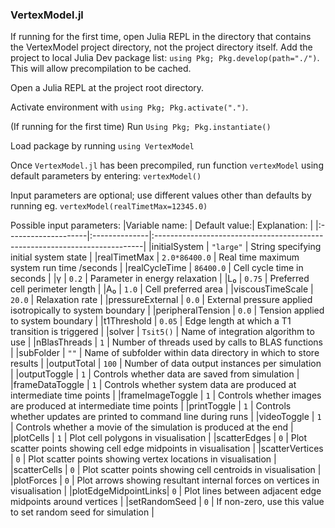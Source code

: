 ### VertexModel.jl

If running for the first time, open Julia REPL in the directory that contains the VertexModel project directory, not the project directory itself. 
Add the project to local Julia Dev package list: `using Pkg; Pkg.develop(path="./")`. This will allow precompilation to be cached. 

Open a Julia REPL at the project root directory. 

Activate environment with `using Pkg; Pkg.activate(".")`. 

(If running for the first time) Run `Using Pkg; Pkg.instantiate()`

Load package by running `using VertexModel`

Once `VertexModel.jl` has been precompiled, run function `vertexModel` using default parameters by entering:
`vertexModel()`

Input parameters are optional; use different values other than defaults by running eg. `vertexModel(realTimetMax=12345.0)`

Possible input parameters:
|Variable name:       | Default value:| Explanation:                                                               |
|:--------------------|:--------------|:---------------------------------------------------------------------------|
|initialSystem        | `"large"`     | String specifying initial system state                                     |
|realTimetMax         | `2.0*86400.0` | Real time maximum system run time /seconds                                 |
|realCycleTime        | `86400.0`     | Cell cycle time in seconds                                                 |
|γ                    | `0.2`         | Parameter in energy relaxation                                             |
|L₀                   | `0.75`        | Preferred cell perimeter length                                            |
|A₀                   | `1.0`         | Cell preferred area                                                        |
|viscousTimeScale     | `20.0`        | Relaxation rate                                                            |
|pressureExternal     | `0.0`         | External pressure applied isotropically to system boundary                 |
|peripheralTension    | `0.0`         | Tension applied to system boundary                                         |
|t1Threshold          | `0.05`        | Edge length at which a T1 transition is triggered                          |
|solver               | `Tsit5()`     | Name of integration algorithm to use                                       |
|nBlasThreads         | `1`           | Number of threads used by calls to BLAS functions                          |
|subFolder            | `""`          | Name of subfolder within data directory in which to store results          |
|outputTotal          | `100`         | Number of data output instances per simulation                             |
|outputToggle         | `1`           | Controls whether data are saved from simulation                            |
|frameDataToggle      | `1`           | Controls whether system data are produced at intermediate time points      |
|frameImageToggle     | `1`           | Controls whether images are produced at intermediate time points           |
|printToggle          | `1`           | Controls whether updates are printed to command line during runs           |
|videoToggle          | `1`           | Controls whether a movie of the simulation is produced at the end          |
|plotCells            | `1`           | Plot cell polygons in visualisation                                        |
|scatterEdges         | `0`           | Plot scatter points showing cell edge midpoints in visualisation           |
|scatterVertices      | `0`           | Plot scatter points showing vertex locations in visualisation              |
|scatterCells         | `0`           | Plot scatter points showing cell centroids in visualisation                |
|plotForces           | `0`           | Plot arrows showing resultant internal forces on vertices in visualisation |
|plotEdgeMidpointLinks| `0`           | Plot lines between adjacent edge midpoints around vertices                 |
|setRandomSeed        | `0`           | If non-zero, use this value to set random seed for simulation              |
